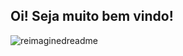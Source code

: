## Oi! Seja muito bem vindo!


<img src="https://myreadme.vercel.app/api/embed/Arthur789123?panels=userstatistics,toprepositories,toplanguages,commitgraph" alt="reimaginedreadme" />
